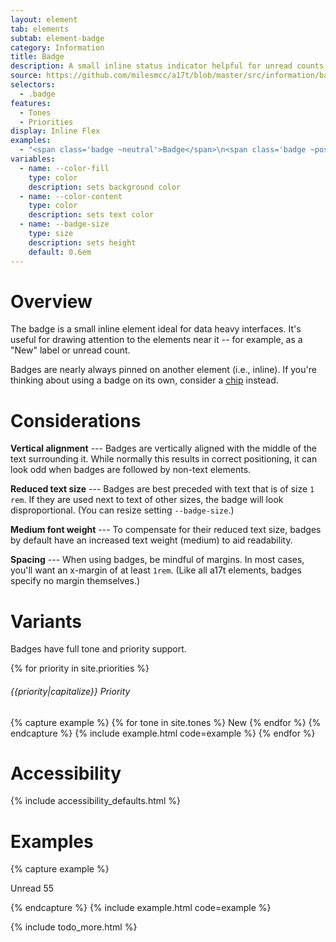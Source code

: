```yaml
---
layout: element
tab: elements
subtab: element-badge
category: Information
title: Badge
description: A small inline status indicator helpful for unread counts, notifications, and more
source: https://github.com/milesmcc/a17t/blob/master/src/information/badge.css
selectors:
  - .badge
features:
  - Tones
  - Priorities
display: Inline Flex
examples:
  - "<span class='badge ~neutral'>Badge</span>\n<span class='badge ~positive'>Badge</span>\n<span class='badge ~warning'>Badge</span>\n<span class='badge ~critical'>Badge</span>\n<span class='badge ~info'>Badge</span>\n<span class='badge ~urge'>Badge</span>"
variables:
  - name: --color-fill
    type: color
    description: sets background color
  - name: --color-content
    type: color
    description: sets text color
  - name: --badge-size
    type: size
    description: sets height
    default: 0.6em
---
```


# Overview

The badge is a small inline element ideal for data heavy interfaces. It's useful for drawing attention to the elements near it -- for example, as a "New" label or unread count.

Badges are nearly always pinned on another element (i.e., inline). If you're thinking about using a badge on its own, consider a [chip](/chip) instead.

# Considerations

**Vertical alignment** --- Badges are vertically aligned with the middle of the text surrounding it. While normally this results in correct positioning, it can look odd when badges are followed by non-text elements.

**Reduced text size** --- Badges are best preceded with text that is of size `1 rem`. If they are used next to text of other sizes, the badge will look disproportional. (You can resize setting `--badge-size`.)

**Medium font weight** --- To compensate for their reduced text size, badges by default have an increased text weight (medium) to aid readability.

**Spacing** --- When using badges, be mindful of margins. In most cases, you'll want an x-margin of at least `1rem`. (Like all a17t elements, badges specify no margin themselves.)

# Variants

Badges have full tone and priority support.

{% for priority in site.priorities %}
###### {{priority|capitalize}} Priority
{% capture example %}
{% for tone in site.tones %}
<span class="badge ~{{tone}} !{{priority}}">New</span>
{% endfor %}
{% endcapture %}
{% include example.html code=example %}
{% endfor %}

# Accessibility

{% include accessibility_defaults.html %}

# Examples

{% capture example %}
<p>Unread <span class='badge ~critical @high'>55</span></p>
{% endcapture %}
{% include example.html code=example %}

{% include todo_more.html %}
